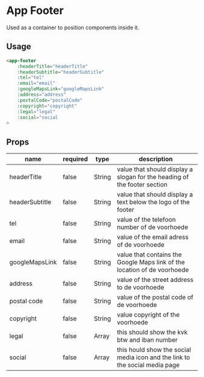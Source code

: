 # App Footer
Used as a container to position components inside it.

## Usage

```html
<app-footer
	:headerTitle="headerTitle"
	:headerSubtitle="headerSubtitle"
	:tel="tel"
	:email="email"
	:googleMapsLink="googleMapsLink"
	:address="address"
	:postalCode="postalCode"
	:copyright="copyright"
	:legal="legal"
	:social="social
>
```

## Props

| name | required | type | description |
| --- | --- | --- | --- |
| headerTitle | false | String | value that should display a slogan for the heading of the footer section |
| headerSubtitle | false | String | value that should display a text below the logo of the footer |
| tel | false | String | value of the telefoon number of de voorhoede |
| email | false | String | value of the email adress of de voorhoede |
| googleMapsLink | false | String | value that contains the Google Maps link of the location of de voorhoede |
| address | false | String | value of the street address to de voorhoede |
| postal code | false | String | value of the postal code of de voorhoede |
| copyright | false | String | value copyright of the voorhoede |
| legal | false | Array | this should show the kvk btw and iban number |
| social | false | Array | this hould show the social media icon and the link to the social media page |
